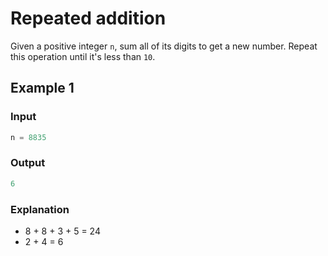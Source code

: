 # Repeated addition

Given a positive integer `n`, sum all of its digits to get a new number. Repeat this operation until it's less than `10`.

## Example 1

### Input

```typescript
n = 8835
```

### Output

```typescript
6
```

### Explanation

- 8 + 8 + 3 + 5 = 24
- 2 + 4 = 6
